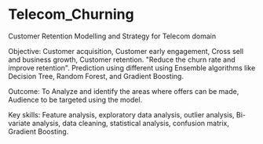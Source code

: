 # Telecom_Churning

Customer Retention Modelling and Strategy for Telecom domain

Objective: Customer acquisition, Customer early engagement, Cross sell and business growth, Customer retention. "Reduce the churn rate and improve retention". Prediction using different using Ensemble algorithms like Decision Tree, Random Forest, and Gradient Boosting.

Outcome: To Analyze and identify the areas where offers can be made, Audience to be targeted using the model.

Key skills: Feature analysis, exploratory data analysis, outlier analysis, Bi-variate analysis, data cleaning, statistical analysis, confusion matrix, Gradient Boosting.
